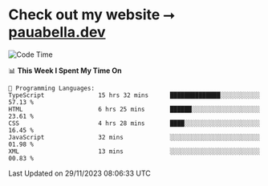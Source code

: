 # Check out my website ⭢ [pauabella.dev](https://pauabella.dev)

<!--START_SECTION:waka-->
![Code Time](http://img.shields.io/badge/Code%20Time-2%2C722%20hrs%2014%20mins-blue)

📊 **This Week I Spent My Time On** 

```text
💬 Programming Languages: 
TypeScript               15 hrs 32 mins      ██████████████░░░░░░░░░░░   57.13 % 
HTML                     6 hrs 25 mins       ██████░░░░░░░░░░░░░░░░░░░   23.61 % 
CSS                      4 hrs 28 mins       ████░░░░░░░░░░░░░░░░░░░░░   16.45 % 
JavaScript               32 mins             ░░░░░░░░░░░░░░░░░░░░░░░░░   01.98 % 
XML                      13 mins             ░░░░░░░░░░░░░░░░░░░░░░░░░   00.83 % 
```


 Last Updated on 29/11/2023 08:06:33 UTC
<!--END_SECTION:waka-->
